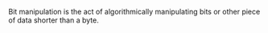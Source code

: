 Bit manipulation is the act of algorithmically manipulating bits or other piece of data shorter than a byte.
